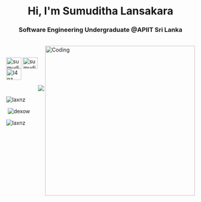 
<h1 align="center">Hi, I'm Sumuditha Lansakara</h1>
<h3 align="center">Software Engineering Undergraduate @APIIT Sri Lanka</h3>
<br>
<img align="right" alt="Coding" width="400" src="https://media.tenor.com/w0v-KYiUNXoAAAAd/family-guy-peter-griffin.gif"/>
<br>


<p align="left">
<a href="https://www.linkedin.com/in/sumuditha-lansakara/" target="blank"><img align="center" src="https://raw.githubusercontent.com/rahuldkjain/github-profile-readme-generator/master/src/images/icons/Social/linked-in-alt.svg" alt="sumuditha-lansakara" height="30" width="40" /></a>
<a href="https://stackoverflow.com/users/21833157/sumuditha-lansakara" target="blank"><img align="center" src="https://raw.githubusercontent.com/rahuldkjain/github-profile-readme-generator/master/src/images/icons/Social/stack-overflow.svg" alt="sumuditha-lansakara" height="30" width="40" /></a>
<a href="https://www.youtube.com/channel/UCBo51UOLgHCtbK-qOAsIwwg" target="blank"><img align="center" src="https://raw.githubusercontent.com/rahuldkjain/github-profile-readme-generator/master/src/images/icons/Social/youtube.svg" alt="l4nz" height="30" width="40" /></a>
</p>


<p align="right">
<a href="https://skillicons.dev">
<img src="https://skillicons.dev/icons?i=html,css,bootstrap,js,react,nodejs,mongodb,postman" /></a>
</p>

<p><img src="https://github-readme-stats.vercel.app/api/top-langs?username=laxnz&show_icons=true&theme=dark&locale=en&layout=compact" alt="laxnz" /></p>

<p>&nbsp;<img src="https://github-readme-stats.vercel.app/api?username=laxnz&show_icons=true&theme=dark&cache_seconds=1800&locale=en" alt="dexow" /></p>

<p><img src="https://github-readme-streak-stats.herokuapp.com/?user=laxnz&theme=dark" alt="laxnz" /></p>
